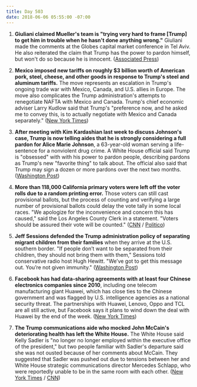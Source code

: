 ```yaml
---
title: Day 503
date: 2018-06-06 05:55:00 -07:00
---
```


1. **Giuliani claimed Mueller's team is "trying very hard to frame \[Trump\] to get him in trouble when he hasn't done anything wrong."** Giuliani made the comments at the Globes capital market conference in Tel Aviv. He also reiterated the claim that Trump has the power to pardon himself, but won't do so because he is innocent. ([Associated Press](https://apnews.com/13219b17364444fd9509ef6499ac093f))

2. **Mexico imposed new tariffs on roughly $3 billion worth of American pork, steel, cheese, and other goods in response to Trump's steel and aluminum tariffs.** The move represents an escalation in Trump's ongoing trade war with Mexico, Canada, and U.S. allies in Europe. The move also complicates the Trump administration's attempts to renegotiate NAFTA with Mexico and Canada. Trump's chief economic adviser Larry Kudlow said that Trump's "preference now, and he asked me to convey this, is to actually negotiate with Mexico and Canada separately." ([New York Times](https://www.nytimes.com/2018/06/05/us/politics/trump-trade-canada-mexico-nafta.html))

3. **After meeting with Kim Kardashian last week to discuss Johnson's case, Trump is now telling aides that he is strongly considering a full pardon for Alice Marie Johnson**, a 63-year-old woman serving a life-sentence for a nonviolent drug crime. A White House official said Trump is "obsessed" with with his power to pardon people, describing pardons as Trump's new "favorite thing" to talk about. The official also said that Trump may sign a dozen or more pardons over the next two months. ([Washington Post](https://www.washingtonpost.com/politics/trump-fixates-on-pardons-could-soon-give-reprieve-to-63-year-old-woman-after-meeting-with-kim-kardashian/2018/06/05/37ac6cb6-683d-11e8-bbc5-dc9f3634fa0a_story.html?utm_term=.4a4155ca78d0))

4. **More than 118,000 California primary voters were left off the voter rolls due to a random printing error.** Those voters can still cast provisional ballots, but the process of counting and verifying a large number of provisional ballots could delay the vote tally in some local races. "We apologize for the inconvenience and concern this has caused," said the Los Angeles County Clerk in a statement. "Voters should be assured their vote will be counted." ([CNN](https://www.cnn.com/2018/06/05/politics/california-primary-los-angeles-voting-error/index.html) / [Politico](https://www.politico.com/story/2018/06/05/los-angeles-voters-error-627994))

5. **Jeff Sessions defended the Trump administration policy of separating migrant children from their families** when they arrive at the U.S. southern border. "If people don’t want to be separated from their children, they should not bring them with them," Sessions told conservative radio host Hugh Hewitt. "We’ve got to get this message out. You’re not given immunity." ([Washington Post](https://www.washingtonpost.com/news/post-politics/wp/2018/06/05/sessions-defends-separating-immigrant-parents-and-children-weve-got-to-get-this-message-out/?utm_term=.f3239c3e0a65)) 

6. **Facebook has had data-sharing agreements with at least four Chinese electronics companies since 2010**, including one telecom manufacturing giant Huawei, which has close ties to the Chinese government and was flagged by U.S. intelligence agencies as a national security threat. The partnerships with Huawei, Lenovo, Oppo and TCL are all still active, but Facebook says it plans to wind down the deal with Huawei by the end of the week. ([New York Times](https://www.nytimes.com/2018/06/05/technology/facebook-device-partnerships-china.html))

7. **The Trump communications aide who mocked John McCain's deteriorating health has left the White House.** The White House said Kelly Sadler is "no longer no longer employed within the executive office of the president," but two people familiar with Sadler's departure said she was not ousted because of her comments about McCain. They suggested that Sadler was pushed out due to tensions between her and White House strategic communications director Mercedes Schlapp, who were reportedly unable to be in the same room with each other. ([New York Times](https://www.nytimes.com/2018/06/05/us/politics/kelly-sadler-mccain-white-house.html) / [CNN](https://www.cnn.com/2018/06/05/politics/kelly-sadler-white-house/index.html))